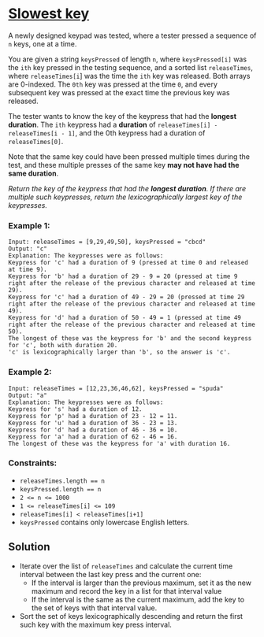 # [Slowest key](https://leetcode.com/explore/challenge/card/september-leetcoding-challenge-2021/636/week-1-september-1st-september-7th/3965/)

A newly designed keypad was tested, where a tester pressed a sequence of `n` keys, one at a time.

You are given a string `keysPressed` of length `n`, where `keysPressed[i]` was the `ith` key pressed in the testing sequence, and a sorted list `releaseTimes`, where `releaseTimes[i`] was the time the `ith` key was released. Both arrays are 0-indexed. The `0th` key was pressed at the time `0`, and every subsequent key was pressed at the exact time the previous key was released.

The tester wants to know the key of the keypress that had the **longest duration**. The `ith` keypress had a **duration** of `releaseTimes[i] - releaseTimes[i - 1]`, and the 0th keypress had a duration of `releaseTimes[0]`.

Note that the same key could have been pressed multiple times during the test, and these multiple presses of the same key **may not have had the same duration**.

*Return the key of the keypress that had the **longest duration**. If there are multiple such keypresses, return the lexicographically largest key of the keypresses.*

### Example 1:
```
Input: releaseTimes = [9,29,49,50], keysPressed = "cbcd"
Output: "c"
Explanation: The keypresses were as follows:
Keypress for 'c' had a duration of 9 (pressed at time 0 and released at time 9).
Keypress for 'b' had a duration of 29 - 9 = 20 (pressed at time 9 right after the release of the previous character and released at time 29).
Keypress for 'c' had a duration of 49 - 29 = 20 (pressed at time 29 right after the release of the previous character and released at time 49).
Keypress for 'd' had a duration of 50 - 49 = 1 (pressed at time 49 right after the release of the previous character and released at time 50).
The longest of these was the keypress for 'b' and the second keypress for 'c', both with duration 20.
'c' is lexicographically larger than 'b', so the answer is 'c'.
```

### Example 2:
```
Input: releaseTimes = [12,23,36,46,62], keysPressed = "spuda"
Output: "a"
Explanation: The keypresses were as follows:
Keypress for 's' had a duration of 12.
Keypress for 'p' had a duration of 23 - 12 = 11.
Keypress for 'u' had a duration of 36 - 23 = 13.
Keypress for 'd' had a duration of 46 - 36 = 10.
Keypress for 'a' had a duration of 62 - 46 = 16.
The longest of these was the keypress for 'a' with duration 16.
```

### Constraints:

- `releaseTimes.length == n`
- `keysPressed.length == n`
- `2 <= n <= 1000`
- `1 <= releaseTimes[i] <= 109`
- `releaseTimes[i] < releaseTimes[i+1]`
- `keysPressed` contains only lowercase English letters.

## Solution

- Iterate over the list of `releaseTimes` and calculate the current time interval between the last key press and the current one:
  - If the interval is larger than the previous maximum, set it as the new maximum and record the key in a list for that interval value
  - If the interval is the same as the current maximum, add the key to the set of keys with that interval value.
- Sort the set of keys lexicographically descending and return the first such key with the maximum key press interval.
